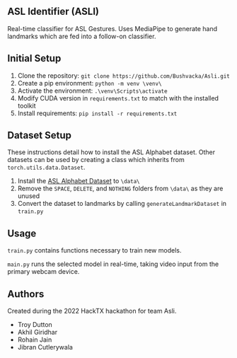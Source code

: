 ## ASL Identifier (ASLI)

Real-time classifier for ASL Gestures. Uses MediaPipe to generate hand landmarks which are fed into a follow-on classifier. 

## Initial Setup

1. Clone the repository: `git clone https://github.com/Bushvacka/Asli.git`
2. Create a pip environment: `python -m venv \venv\`
3. Activate the environment: `.\venv\Scripts\activate`
4. Modify CUDA version in `requirements.txt` to match with the installed toolkit 
5. Install requirements: `pip install -r requirements.txt`

## Dataset Setup

These instructions detail how to install the ASL Alphabet dataset. 
Other datasets can be used by creating a class which inherits from `torch.utils.data.Dataset`.

1. Install the [ASL Alphabet Dataset](https://www.kaggle.com/datasets/grassknoted/asl-alphabet) to `\data\`
2. Remove the `SPACE`, `DELETE`, and `NOTHING` folders from `\data\` as they are unused 
3. Convert the dataset to landmarks by calling `generateLandmarkDataset` in `train.py`

## Usage

`train.py` contains functions necessary to train new models.

`main.py` runs the selected model in real-time, taking video input from the primary webcam device.

## Authors
Created during the 2022 HackTX hackathon for team Asli.
- Troy Dutton
- Akhil Giridhar
- Rohain Jain
- Jibran Cutlerywala
